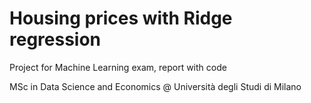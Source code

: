 # Housing prices with Ridge regression

Project for Machine Learning exam, report with code

MSc in Data Science and Economics @ Università degli Studi di Milano
